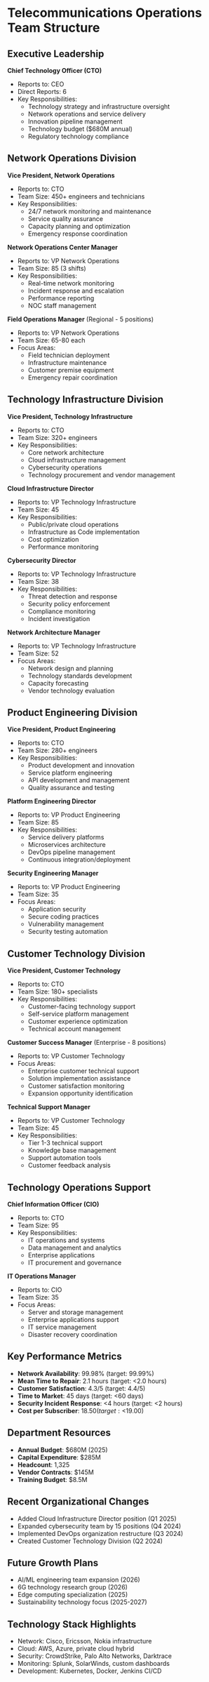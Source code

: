 # Telecommunications Operations Team Structure

## Executive Leadership
**Chief Technology Officer (CTO)**
- Reports to: CEO
- Direct Reports: 6
- Key Responsibilities:
  - Technology strategy and infrastructure oversight
  - Network operations and service delivery
  - Innovation pipeline management
  - Technology budget ($680M annual)
  - Regulatory technology compliance

## Network Operations Division
**Vice President, Network Operations**
- Reports to: CTO
- Team Size: 450+ engineers and technicians
- Key Responsibilities:
  - 24/7 network monitoring and maintenance
  - Service quality assurance
  - Capacity planning and optimization
  - Emergency response coordination

**Network Operations Center Manager**
- Reports to: VP Network Operations
- Team Size: 85 (3 shifts)
- Key Responsibilities:
  - Real-time network monitoring
  - Incident response and escalation
  - Performance reporting
  - NOC staff management

**Field Operations Manager** (Regional - 5 positions)
- Reports to: VP Network Operations
- Team Size: 65-80 each
- Focus Areas:
  - Field technician deployment
  - Infrastructure maintenance
  - Customer premise equipment
  - Emergency repair coordination

## Technology Infrastructure Division
**Vice President, Technology Infrastructure**
- Reports to: CTO
- Team Size: 320+ engineers
- Key Responsibilities:
  - Core network architecture
  - Cloud infrastructure management
  - Cybersecurity operations
  - Technology procurement and vendor management

**Cloud Infrastructure Director**
- Reports to: VP Technology Infrastructure
- Team Size: 45
- Key Responsibilities:
  - Public/private cloud operations
  - Infrastructure as Code implementation
  - Cost optimization
  - Performance monitoring

**Cybersecurity Director**
- Reports to: VP Technology Infrastructure
- Team Size: 38
- Key Responsibilities:
  - Threat detection and response
  - Security policy enforcement
  - Compliance monitoring
  - Incident investigation

**Network Architecture Manager**
- Reports to: VP Technology Infrastructure
- Team Size: 52
- Focus Areas:
  - Network design and planning
  - Technology standards development
  - Capacity forecasting
  - Vendor technology evaluation

## Product Engineering Division
**Vice President, Product Engineering**
- Reports to: CTO
- Team Size: 280+ engineers
- Key Responsibilities:
  - Product development and innovation
  - Service platform engineering
  - API development and management
  - Quality assurance and testing

**Platform Engineering Director**
- Reports to: VP Product Engineering
- Team Size: 85
- Key Responsibilities:
  - Service delivery platforms
  - Microservices architecture
  - DevOps pipeline management
  - Continuous integration/deployment

**Security Engineering Manager**
- Reports to: VP Product Engineering
- Team Size: 35
- Focus Areas:
  - Application security
  - Secure coding practices
  - Vulnerability management
  - Security testing automation

## Customer Technology Division
**Vice President, Customer Technology**
- Reports to: CTO
- Team Size: 180+ specialists
- Key Responsibilities:
  - Customer-facing technology support
  - Self-service platform management
  - Customer experience optimization
  - Technical account management

**Customer Success Manager** (Enterprise - 8 positions)
- Reports to: VP Customer Technology
- Focus Areas:
  - Enterprise customer technical support
  - Solution implementation assistance
  - Customer satisfaction monitoring
  - Expansion opportunity identification

**Technical Support Manager**
- Reports to: VP Customer Technology
- Team Size: 45
- Key Responsibilities:
  - Tier 1-3 technical support
  - Knowledge base management
  - Support automation tools
  - Customer feedback analysis

## Technology Operations Support
**Chief Information Officer (CIO)**
- Reports to: CTO
- Team Size: 95
- Key Responsibilities:
  - IT operations and systems
  - Data management and analytics
  - Enterprise applications
  - IT procurement and governance

**IT Operations Manager**
- Reports to: CIO
- Team Size: 35
- Focus Areas:
  - Server and storage management
  - Enterprise applications support
  - IT service management
  - Disaster recovery coordination

## Key Performance Metrics
- **Network Availability**: 99.98% (target: 99.99%)
- **Mean Time to Repair**: 2.1 hours (target: <2.0 hours)
- **Customer Satisfaction**: 4.3/5 (target: 4.4/5)
- **Time to Market**: 45 days (target: <60 days)
- **Security Incident Response**: <4 hours (target: <2 hours)
- **Cost per Subscriber**: $18.50 (target: <$19.00)

## Department Resources
- **Annual Budget**: $680M (2025)
- **Capital Expenditure**: $285M
- **Headcount**: 1,325
- **Vendor Contracts**: $145M
- **Training Budget**: $8.5M

## Recent Organizational Changes
- Added Cloud Infrastructure Director position (Q1 2025)
- Expanded cybersecurity team by 15 positions (Q4 2024)
- Implemented DevOps organization restructure (Q3 2024)
- Created Customer Technology Division (Q2 2024)

## Future Growth Plans
- AI/ML engineering team expansion (2026)
- 6G technology research group (2026)
- Edge computing specialization (2025)
- Sustainability technology focus (2025-2027)

## Technology Stack Highlights
- Network: Cisco, Ericsson, Nokia infrastructure
- Cloud: AWS, Azure, private cloud hybrid
- Security: CrowdStrike, Palo Alto Networks, Darktrace
- Monitoring: Splunk, SolarWinds, custom dashboards
- Development: Kubernetes, Docker, Jenkins CI/CD
